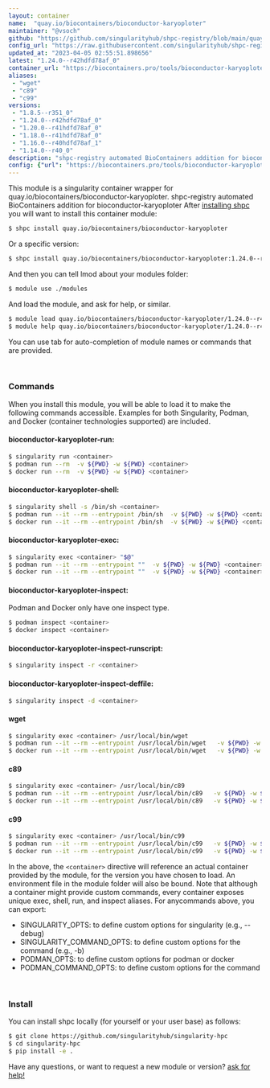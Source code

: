 ```yaml
---
layout: container
name:  "quay.io/biocontainers/bioconductor-karyoploter"
maintainer: "@vsoch"
github: "https://github.com/singularityhub/shpc-registry/blob/main/quay.io/biocontainers/bioconductor-karyoploter/container.yaml"
config_url: "https://raw.githubusercontent.com/singularityhub/shpc-registry/main/quay.io/biocontainers/bioconductor-karyoploter/container.yaml"
updated_at: "2023-04-05 02:55:51.898656"
latest: "1.24.0--r42hdfd78af_0"
container_url: "https://biocontainers.pro/tools/bioconductor-karyoploter"
aliases:
 - "wget"
 - "c89"
 - "c99"
versions:
 - "1.8.5--r351_0"
 - "1.24.0--r42hdfd78af_0"
 - "1.20.0--r41hdfd78af_0"
 - "1.18.0--r41hdfd78af_0"
 - "1.16.0--r40hdfd78af_1"
 - "1.14.0--r40_0"
description: "shpc-registry automated BioContainers addition for bioconductor-karyoploter"
config: {"url": "https://biocontainers.pro/tools/bioconductor-karyoploter", "maintainer": "@vsoch", "description": "shpc-registry automated BioContainers addition for bioconductor-karyoploter", "latest": {"1.24.0--r42hdfd78af_0": "sha256:047018e8a209cd3517f7005d3e2fe68751f6e92ac1dd81486c3d78407aff67c0"}, "tags": {"1.8.5--r351_0": "sha256:6b0ed6c296372f0055337ea4f552b8b02f3c8f79ac80f9e87f74292dd0778155", "1.24.0--r42hdfd78af_0": "sha256:047018e8a209cd3517f7005d3e2fe68751f6e92ac1dd81486c3d78407aff67c0", "1.20.0--r41hdfd78af_0": "sha256:e5b286fd0eeee3f6c6432ddc701b6d1d070c2b73b75b5a3ab15be4c29c03411b", "1.18.0--r41hdfd78af_0": "sha256:602b7e2432a33676a8cf3cb894213e84f7fa492b3f534c3b43fc3259a156a89c", "1.16.0--r40hdfd78af_1": "sha256:576ecf98c43719009d7ee6cd9dea93ede99317a0abf05fb43b6ac62f2eb790b6", "1.14.0--r40_0": "sha256:04e1463fc5f978237aef8fb1920547f79fcced20b0a1ea9476dc097bff91c7ee"}, "docker": "quay.io/biocontainers/bioconductor-karyoploter", "aliases": {"wget": "/usr/local/bin/wget", "c89": "/usr/local/bin/c89", "c99": "/usr/local/bin/c99"}}
---
```


This module is a singularity container wrapper for quay.io/biocontainers/bioconductor-karyoploter.
shpc-registry automated BioContainers addition for bioconductor-karyoploter
After [installing shpc](#install) you will want to install this container module:


```bash
$ shpc install quay.io/biocontainers/bioconductor-karyoploter
```

Or a specific version:

```bash
$ shpc install quay.io/biocontainers/bioconductor-karyoploter:1.24.0--r42hdfd78af_0
```

And then you can tell lmod about your modules folder:

```bash
$ module use ./modules
```

And load the module, and ask for help, or similar.

```bash
$ module load quay.io/biocontainers/bioconductor-karyoploter/1.24.0--r42hdfd78af_0
$ module help quay.io/biocontainers/bioconductor-karyoploter/1.24.0--r42hdfd78af_0
```

You can use tab for auto-completion of module names or commands that are provided.

<br>

### Commands

When you install this module, you will be able to load it to make the following commands accessible.
Examples for both Singularity, Podman, and Docker (container technologies supported) are included.

#### bioconductor-karyoploter-run:

```bash
$ singularity run <container>
$ podman run --rm  -v ${PWD} -w ${PWD} <container>
$ docker run --rm  -v ${PWD} -w ${PWD} <container>
```

#### bioconductor-karyoploter-shell:

```bash
$ singularity shell -s /bin/sh <container>
$ podman run --it --rm --entrypoint /bin/sh  -v ${PWD} -w ${PWD} <container>
$ docker run --it --rm --entrypoint /bin/sh  -v ${PWD} -w ${PWD} <container>
```

#### bioconductor-karyoploter-exec:

```bash
$ singularity exec <container> "$@"
$ podman run --it --rm --entrypoint ""  -v ${PWD} -w ${PWD} <container> "$@"
$ docker run --it --rm --entrypoint ""  -v ${PWD} -w ${PWD} <container> "$@"
```

#### bioconductor-karyoploter-inspect:

Podman and Docker only have one inspect type.

```bash
$ podman inspect <container>
$ docker inspect <container>
```

#### bioconductor-karyoploter-inspect-runscript:

```bash
$ singularity inspect -r <container>
```

#### bioconductor-karyoploter-inspect-deffile:

```bash
$ singularity inspect -d <container>
```


#### wget

```bash
$ singularity exec <container> /usr/local/bin/wget
$ podman run --it --rm --entrypoint /usr/local/bin/wget   -v ${PWD} -w ${PWD} <container> -c " $@"
$ docker run --it --rm --entrypoint /usr/local/bin/wget   -v ${PWD} -w ${PWD} <container> -c " $@"
```


#### c89

```bash
$ singularity exec <container> /usr/local/bin/c89
$ podman run --it --rm --entrypoint /usr/local/bin/c89   -v ${PWD} -w ${PWD} <container> -c " $@"
$ docker run --it --rm --entrypoint /usr/local/bin/c89   -v ${PWD} -w ${PWD} <container> -c " $@"
```


#### c99

```bash
$ singularity exec <container> /usr/local/bin/c99
$ podman run --it --rm --entrypoint /usr/local/bin/c99   -v ${PWD} -w ${PWD} <container> -c " $@"
$ docker run --it --rm --entrypoint /usr/local/bin/c99   -v ${PWD} -w ${PWD} <container> -c " $@"
```



In the above, the `<container>` directive will reference an actual container provided
by the module, for the version you have chosen to load. An environment file in the
module folder will also be bound. Note that although a container
might provide custom commands, every container exposes unique exec, shell, run, and
inspect aliases. For anycommands above, you can export:

 - SINGULARITY_OPTS: to define custom options for singularity (e.g., --debug)
 - SINGULARITY_COMMAND_OPTS: to define custom options for the command (e.g., -b)
 - PODMAN_OPTS: to define custom options for podman or docker
 - PODMAN_COMMAND_OPTS: to define custom options for the command

<br>

### Install

You can install shpc locally (for yourself or your user base) as follows:

```bash
$ git clone https://github.com/singularityhub/singularity-hpc
$ cd singularity-hpc
$ pip install -e .
```

Have any questions, or want to request a new module or version? [ask for help!](https://github.com/singularityhub/singularity-hpc/issues)